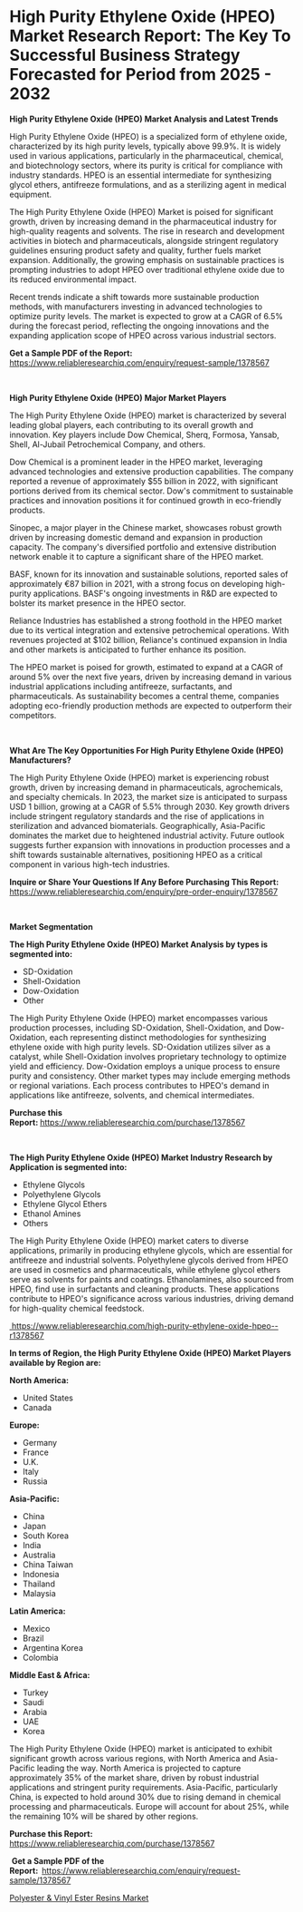 <p><h1>High Purity Ethylene Oxide (HPEO) Market Research Report: The Key To Successful Business Strategy Forecasted for Period from 2025 - 2032</h1></p><p><strong>High Purity Ethylene Oxide (HPEO) Market Analysis and Latest Trends</strong></p>
<p><p>High Purity Ethylene Oxide (HPEO) is a specialized form of ethylene oxide, characterized by its high purity levels, typically above 99.9%. It is widely used in various applications, particularly in the pharmaceutical, chemical, and biotechnology sectors, where its purity is critical for compliance with industry standards. HPEO is an essential intermediate for synthesizing glycol ethers, antifreeze formulations, and as a sterilizing agent in medical equipment.</p><p>The High Purity Ethylene Oxide (HPEO) Market is poised for significant growth, driven by increasing demand in the pharmaceutical industry for high-quality reagents and solvents. The rise in research and development activities in biotech and pharmaceuticals, alongside stringent regulatory guidelines ensuring product safety and quality, further fuels market expansion. Additionally, the growing emphasis on sustainable practices is prompting industries to adopt HPEO over traditional ethylene oxide due to its reduced environmental impact.</p><p>Recent trends indicate a shift towards more sustainable production methods, with manufacturers investing in advanced technologies to optimize purity levels. The market is expected to grow at a CAGR of 6.5% during the forecast period, reflecting the ongoing innovations and the expanding application scope of HPEO across various industrial sectors.</p></p>
<p><strong>Get a Sample PDF of the Report:&nbsp;</strong> <a href="https://www.reliableresearchiq.com/enquiry/request-sample/1378567?utm_campaign=1088&utm_medium=2&utm_source=Github&utm_content=ia&utm_term=01022025&utm_id=high-purity-ethylene-oxide-hpeo">https://www.reliableresearchiq.com/enquiry/request-sample/1378567</a></p>
<p>&nbsp;</p>
<p><strong>High Purity Ethylene Oxide (HPEO) Major Market Players</strong></p>
<p><p>The High Purity Ethylene Oxide (HPEO) market is characterized by several leading global players, each contributing to its overall growth and innovation. Key players include Dow Chemical, Sherq, Formosa, Yansab, Shell, Al-Jubail Petrochemical Company, and others. </p><p>Dow Chemical is a prominent leader in the HPEO market, leveraging advanced technologies and extensive production capabilities. The company reported a revenue of approximately $55 billion in 2022, with significant portions derived from its chemical sector. Dow's commitment to sustainable practices and innovation positions it for continued growth in eco-friendly products.</p><p>Sinopec, a major player in the Chinese market, showcases robust growth driven by increasing domestic demand and expansion in production capacity. The company's diversified portfolio and extensive distribution network enable it to capture a significant share of the HPEO market.</p><p>BASF, known for its innovation and sustainable solutions, reported sales of approximately €87 billion in 2021, with a strong focus on developing high-purity applications. BASF's ongoing investments in R&D are expected to bolster its market presence in the HPEO sector.</p><p>Reliance Industries has established a strong foothold in the HPEO market due to its vertical integration and extensive petrochemical operations. With revenues projected at $102 billion, Reliance's continued expansion in India and other markets is anticipated to further enhance its position.</p><p>The HPEO market is poised for growth, estimated to expand at a CAGR of around 5% over the next five years, driven by increasing demand in various industrial applications including antifreeze, surfactants, and pharmaceuticals. As sustainability becomes a central theme, companies adopting eco-friendly production methods are expected to outperform their competitors.</p></p>
<p>&nbsp;</p>
<p><strong>What Are The Key Opportunities For High Purity Ethylene Oxide (HPEO) Manufacturers?</strong></p>
<p><p>The High Purity Ethylene Oxide (HPEO) market is experiencing robust growth, driven by increasing demand in pharmaceuticals, agrochemicals, and specialty chemicals. In 2023, the market size is anticipated to surpass USD 1 billion, growing at a CAGR of 5.5% through 2030. Key growth drivers include stringent regulatory standards and the rise of applications in sterilization and advanced biomaterials. Geographically, Asia-Pacific dominates the market due to heightened industrial activity. Future outlook suggests further expansion with innovations in production processes and a shift towards sustainable alternatives, positioning HPEO as a critical component in various high-tech industries.</p></p>
<p><strong>Inquire or Share Your Questions If Any Before Purchasing This Report:</strong> <a href="https://www.reliableresearchiq.com/enquiry/pre-order-enquiry/1378567?utm_campaign=1088&utm_medium=2&utm_source=Github&utm_content=ia&utm_term=01022025&utm_id=high-purity-ethylene-oxide-hpeo">https://www.reliableresearchiq.com/enquiry/pre-order-enquiry/1378567</a></p>
<p>&nbsp;</p>
<p><strong>Market Segmentation</strong></p>
<p><strong>The High Purity Ethylene Oxide (HPEO) Market Analysis by types is segmented into:</strong></p>
<p><ul><li>SD-Oxidation</li><li>Shell-Oxidation</li><li>Dow-Oxidation</li><li>Other</li></ul></p>
<p><p>The High Purity Ethylene Oxide (HPEO) market encompasses various production processes, including SD-Oxidation, Shell-Oxidation, and Dow-Oxidation, each representing distinct methodologies for synthesizing ethylene oxide with high purity levels. SD-Oxidation utilizes silver as a catalyst, while Shell-Oxidation involves proprietary technology to optimize yield and efficiency. Dow-Oxidation employs a unique process to ensure purity and consistency. Other market types may include emerging methods or regional variations. Each process contributes to HPEO's demand in applications like antifreeze, solvents, and chemical intermediates.</p></p>
<p><strong>Purchase this Report:&nbsp;</strong><a href="https://www.reliableresearchiq.com/purchase/1378567?utm_campaign=1088&utm_medium=2&utm_source=Github&utm_content=ia&utm_term=01022025&utm_id=high-purity-ethylene-oxide-hpeo">https://www.reliableresearchiq.com/purchase/1378567</a></p>
<p>&nbsp;</p>
<p><strong>The High Purity Ethylene Oxide (HPEO) Market Industry Research by Application is segmented into:</strong></p>
<p><ul><li>Ethylene Glycols</li><li>Polyethylene Glycols</li><li>Ethylene Glycol Ethers</li><li>Ethanol Amines</li><li>Others</li></ul></p>
<p><p>The High Purity Ethylene Oxide (HPEO) market caters to diverse applications, primarily in producing ethylene glycols, which are essential for antifreeze and industrial solvents. Polyethylene glycols derived from HPEO are used in cosmetics and pharmaceuticals, while ethylene glycol ethers serve as solvents for paints and coatings. Ethanolamines, also sourced from HPEO, find use in surfactants and cleaning products. These applications contribute to HPEO's significance across various industries, driving demand for high-quality chemical feedstock.</p></p>
<p><a href="https://www.reliableresearchiq.com/high-purity-ethylene-oxide-hpeo--r1378567?utm_campaign=1088&utm_medium=2&utm_source=Github&utm_content=ia&utm_term=01022025&utm_id=high-purity-ethylene-oxide-hpeo">&nbsp;https://www.reliableresearchiq.com/high-purity-ethylene-oxide-hpeo--r1378567</a></p>
<p><strong>In terms of Region, the High Purity Ethylene Oxide (HPEO) Market Players available by Region are:</strong></p>
<p>
    <p> <strong> North America: </strong>
        <ul>
            <li>United States</li>
            <li>Canada</li>
        </ul>
        </p> 
    <p> <strong> Europe: </strong>
        <ul>
            <li>Germany</li>
            <li>France</li>
            <li>U.K.</li>
            <li>Italy</li>
            <li>Russia</li>
        </ul>
        </p> 
    <p> <strong> Asia-Pacific: </strong>
        <ul>
            <li>China</li>
            <li>Japan</li>
            <li>South Korea</li>
            <li>India</li>
            <li>Australia</li>
            <li>China Taiwan</li>
            <li>Indonesia</li>
            <li>Thailand</li>
            <li>Malaysia</li>
        </ul>
        </p> 
    <p> <strong> Latin America: </strong>
        <ul>
            <li>Mexico</li>
            <li>Brazil</li>
            <li>Argentina Korea</li>
            <li>Colombia</li>
        </ul>
        </p> 
    <p> <strong> Middle East & Africa: </strong>
        <ul>
            <li>Turkey</li>
            <li>Saudi</li>
            <li>Arabia</li>
            <li>UAE</li>
            <li>Korea</li>
        </ul>
    </p>
    </p>
<p><p>The High Purity Ethylene Oxide (HPEO) market is anticipated to exhibit significant growth across various regions, with North America and Asia-Pacific leading the way. North America is projected to capture approximately 35% of the market share, driven by robust industrial applications and stringent purity requirements. Asia-Pacific, particularly China, is expected to hold around 30% due to rising demand in chemical processing and pharmaceuticals. Europe will account for about 25%, while the remaining 10% will be shared by other regions.</p></p>
<p><strong>Purchase this Report: </strong><a href="https://www.reliableresearchiq.com/purchase/1378567?utm_campaign=1088&utm_medium=2&utm_source=Github&utm_content=ia&utm_term=01022025&utm_id=high-purity-ethylene-oxide-hpeo">https://www.reliableresearchiq.com/purchase/1378567</a></p>
<p>&nbsp;<strong>Get a Sample PDF of the Report:&nbsp;&nbsp;</strong><a href="https://www.reliableresearchiq.com/enquiry/request-sample/1378567?utm_campaign=1088&utm_medium=2&utm_source=Github&utm_content=ia&utm_term=01022025&utm_id=high-purity-ethylene-oxide-hpeo">https://www.reliableresearchiq.com/enquiry/request-sample/1378567</a></p>
<p><strong></strong></p>
<p><p><a href="https://github.com/rrapajecundi/Market-Research-Report-List-1/blob/main/polyester-vinyl-ester-resins-market.md?utm_campaign=1088&utm_medium=2&utm_source=Github&utm_content=ia&utm_term=01022025&utm_id=high-purity-ethylene-oxide-hpeo">Polyester & Vinyl Ester Resins Market</a></p></p>